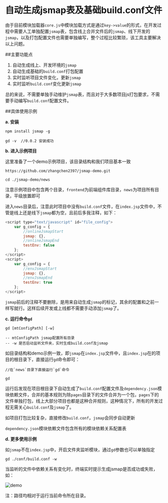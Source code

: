 自动生成jsmap表及基础build.conf文件
==========

由于目前模块加载器`core.js`中模块加载方式是通过`key->value`的形式，在开发过程中需要人工单独配置`jsmap`表，包含线上合并文件后的`jsmap`、线下开发的`jsmap`，以及打包配置文件也需要单独编写，整个过程比较繁琐，该工具主要解决以上问题。

##主要功能点

1. 自动生成线上、开发环境的`jsmap`
2. 自动生成基础的`build.conf`打包配置
3. 实时监听项目文件变化，更新`jsmap`
4. 实时监听`build.conf`变化更新`jsmap`

总的来说，不需要单独手动维护`jsmap`表，而且对于大多数项目js打包要求，不需要手动编写`build.conf`配置文件。

##具体使用示例

**a. 安装** 

```
npm install jsmap -g

gd -v  //0.0.2 安装成功
```

**b. 进入示例项目**

这里准备了一个demo示例项目，该目录结构和我们项目基本一致

```
https://github.com/zhangchen2397/jsmap-demo.git

cd ./jsmap-demo/news 
```

注意示例项目中包含两个目录，`frontend`为前端组件库目录，`news`为项目所有目录，平级放置即可

进入`news`目录后，注意此时项目中没有`build.conf`文件，在`index.jsp`文件中，不管是线上还是线下`jsmap`都为空，且前后多我注释，如下：

```javascript
<script type="text/javascript" id="file_config">
    var g_config = {
        //onlineJsmapStart
        jsmap: {},
        //onlineJsmapEnd
        testEnv: false
    };
</script>
<script>
    var g_config = {
        //envJsmapStart
        jsmap: {},
        //envJsmapEnd
        testEnv: true
    };
</script>
```

`jsmap`前后的注释不要删除，是用来自动生成`jsmap`的标记，其余的配置和之前一样写就行。这样后续开发或上线都不需要手动添加`jsmap`了。

**c. 运行命令`gd`**

```
gd [mtConfigPath] [-w]

-- mtConfigPath jsmap配置所有目录
-- -w 是否启动监听文件夹，实时生成build.conf及jsmap
```

如目录结构和demo示例一致，即`jsmap`在`index.jsp`文件中，且`index.jsp`在的项目的根目录下，直接运行`gd`命令即可：

```
//在`news`目录下直接运行`gd`命令

gd
```

运行后发现在项目根目录下自动生成了`build.conf`配置文件及`dependency.json`模块依赖文件，合并的基本规则为除`pages`目录下的文件合并为一个包，`pages`下的文件单独打包，线上大部分项目也都是这种合并规则，这种情况下，所有的开发过程无需关心`build.conf`及`jsmap`了。

如项目打包比较复杂，直接修改`build.conf`，`jsmap`会同步自动更新

`dependency.json`模块依赖文件包含所有的模块依赖关系配置表

**d. 更多使用示例**

如`jsmap`不在`index.jsp`中，开启文件夹监听模块，通过`gd`参数也可以单独指定

```
gd ./conf/build.conf -w
```

当监听的文件中依赖关系有变化时，终端实时提示生成jsmap是否成功或失败，如：

![demo]( http://zhangchen2397.github.io/dependency/doc/demo.png "demo" )

注：路径均相对于运行当前命令所在目录。


